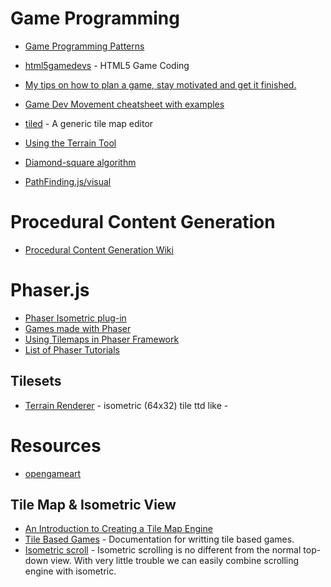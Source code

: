 # Game Programming

* [Game Programming Patterns](http://gameprogrammingpatterns.com/)
* [html5gamedevs](http://www.html5gamedevs.com/) - HTML5 Game Coding
* [My tips on how to plan a game, stay motivated and get it finished.](https://www.reddit.com/r/gamedev/comments/2d89kj/my_tips_on_how_to_plan_a_game_stay_motivated_and/)
* [Game Dev Movement cheatsheet with examples](http://www.somethinghitme.com/2013/11/13/snippets-i-always-forget-movement/)

* [tiled](https://github.com/bjorn/tiled/) - A generic tile map editor
* [Using the Terrain Tool](https://github.com/bjorn/tiled/wiki/Using-the-Terrain-Tool) 
* [Diamond-square algorithm](https://en.wikipedia.org/wiki/Diamond-square_algorithm)
* [PathFinding.js/visual](https://qiao.github.io/PathFinding.js/visual/)

# Procedural Content Generation

* [Procedural Content Generation Wiki](http://pcg.wikidot.com/)

# Phaser.js

* [Phaser Isometric plug-in](http://rotates.org/phaser/iso/)
* [Games made with Phaser](http://pgl.ilinov.eu/)
* [Using Tilemaps in Phaser Framework](http://svejkgames.com/blog/post/using-tilemaps-in-phaser-framework/)
* [List of Phaser Tutorials](http://www.lessmilk.com/phaser-tutorial/) 

## Tilesets

* [Terrain Renderer](http://opengameart.org/content/terrain-renderer) - isometric (64x32) tile ttd like
                                                                      - 

# Resources

* [opengameart](http://opengameart.org/)

## Tile Map & Isometric View

* [An Introduction to Creating a Tile Map Engine](http://gamedevelopment.tutsplus.com/tutorials/an-introduction-to-creating-a-tile-map-engine--gamedev-10900)
* [Tile Based Games](http://www.tonypa.pri.ee/tbw/start.html) - Documentation for writting tile based games.
* [Isometric scroll](http://www.tonypa.pri.ee/tbw/tut19.html) - Isometric scrolling is no different from the normal top-down view. With very little trouble we can easily combine scrolling engine with isometric.
